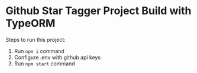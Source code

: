 # Github Star Tagger Project Build with TypeORM
        
Steps to run this project:

1. Run `npm i` command
2. Configure .env with github api keys
3. Run `npm start` command
